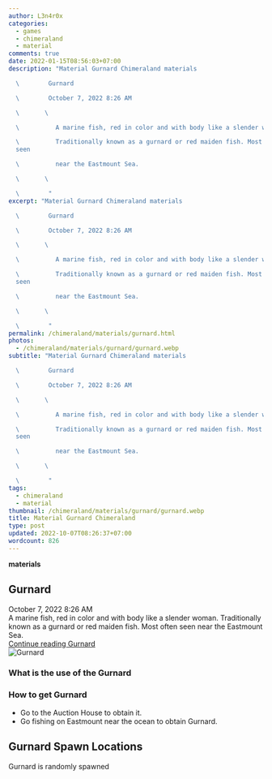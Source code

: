 ```yaml
---
author: L3n4r0x
categories:
  - games
  - chimeraland
  - material
comments: true
date: 2022-01-15T08:56:03+07:00
description: "Material Gurnard Chimeraland materials

  \        Gurnard

  \        October 7, 2022 8:26 AM

  \       \ 

  \          A marine fish, red in color and with body like a slender woman.

  \          Traditionally known as a gurnard or red maiden fish. Most often
  seen

  \          near the Eastmount Sea.

  \       \ 

  \        "
excerpt: "Material Gurnard Chimeraland materials

  \        Gurnard

  \        October 7, 2022 8:26 AM

  \       \ 

  \          A marine fish, red in color and with body like a slender woman.

  \          Traditionally known as a gurnard or red maiden fish. Most often
  seen

  \          near the Eastmount Sea.

  \       \ 

  \        "
permalink: /chimeraland/materials/gurnard.html
photos:
  - /chimeraland/materials/gurnard/gurnard.webp
subtitle: "Material Gurnard Chimeraland materials

  \        Gurnard

  \        October 7, 2022 8:26 AM

  \       \ 

  \          A marine fish, red in color and with body like a slender woman.

  \          Traditionally known as a gurnard or red maiden fish. Most often
  seen

  \          near the Eastmount Sea.

  \       \ 

  \        "
tags:
  - chimeraland
  - material
thumbnail: /chimeraland/materials/gurnard/gurnard.webp
title: Material Gurnard Chimeraland
type: post
updated: 2022-10-07T08:26:37+07:00
wordcount: 826
---
```


<link
  rel="stylesheet"
  href="https://rawcdn.githack.com/dimaslanjaka/Web-Manajemen/870a349/css/bootstrap-5-3-0-alpha3-wrapper.css"
/>
<section id="bootstrap-wrapper">
  <div data-bs-theme="dark">
    <div
      class="row g-0 border rounded overflow-hidden flex-md-row mb-4 shadow-sm position-relative bg-dark text-light"
    >
      <div class="col p-4 d-flex flex-column position-static">
        <strong class="d-inline-block mb-2 text-success">materials</strong>
        <h2 class="mb-0">Gurnard</h2>
        <div class="mb-1 text-muted">October 7, 2022 8:26 AM</div>
        <div class="mb-2 border p-1">
          A marine fish, red in color and with body like a slender woman.
          Traditionally known as a gurnard or red maiden fish. Most often seen
          near the Eastmount Sea.
        </div>
        <a
          href="/chimeraland/materials/gurnard.html"
          class="stretched-link d-none text-primary"
          >Continue reading Gurnard</a
        >
      </div>
      <div class="col-auto d-none d-md-block d-lg-block">
        <img
          src="https://www.webmanajemen.com/chimeraland/materials/gurnard/gurnard.webp"
          alt="Gurnard"
        />
      </div>
    </div>
    <div class="row">
      <div class="col-lg-6 col-12 mb-2">
        <div class="card">
          <div class="card-body">
            <h3 class="card-title">What is the use of the Gurnard</h3>
            <div class="card-text"><ul></ul></div>
          </div>
        </div>
      </div>
      <div class="col-lg-6 col-12 mb-2">
        <div class="card">
          <div class="card-body">
            <h3 class="card-title">How to get Gurnard</h3>
            <div class="card-text">
              <ul>
                <li>Go to the Auction House to obtain it.</li>
                <li>
                  Go fishing on Eastmount near the ocean to obtain Gurnard.
                </li>
              </ul>
            </div>
          </div>
        </div>
      </div>
      <div class="col-12 mb-2">
        <h2>Gurnard Spawn Locations</h2>
        <p>Gurnard is randomly spawned</p>
      </div>
    </div>
  </div>
</section>